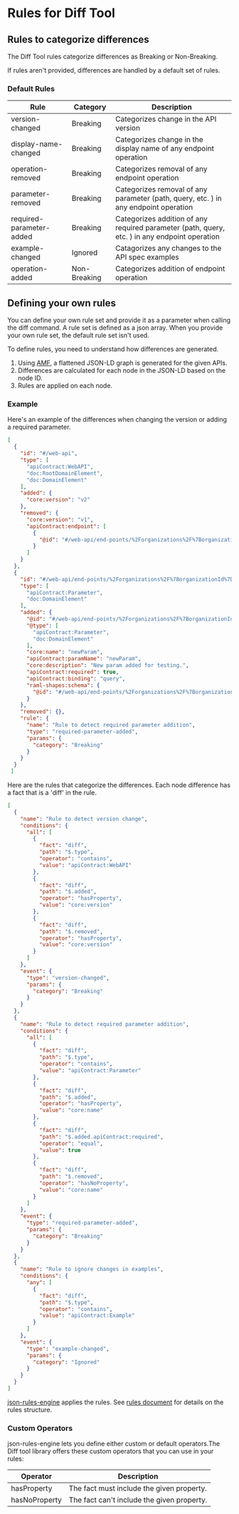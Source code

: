 # Rules for Diff Tool

## Rules to categorize differences

The Diff Tool rules categorize differences as Breaking or Non-Breaking.

If rules aren't provided, differences are handled by a default set of rules.

### Default Rules

|Rule |Category |Description |
|--- |--- |--- |
|version-changed |Breaking |Categorizes change in the API version |
|display-name-changed |Breaking |Categorizes change in the display name of any endpoint operation |
|operation-removed |Breaking |Categorizes removal of any endpoint operation |
|parameter-removed |Breaking |Categorizes removal of any parameter (path, query, etc. ) in any endpoint operation |
|required-parameter-added |Breaking |Categorizes addition of any required parameter (path, query, etc. ) in any endpoint operation |
|example-changed |Ignored |Catagorizes any changes to the API spec examples |
|operation-added |Non-Breaking |Categorizes addition of endpoint operation |

## Defining your own rules

You can define your own rule set and provide it as a parameter when calling the diff command. A rule set is defined as a json array. When you provide your own rule set, the default rule set isn't used.

To define rules, you need to understand how differences are generated.

1. Using [AMF](https://www.npmjs.com/package/amf-client-js), a flattened JSON-LD graph is generated for the given APIs.
2. Differences are calculated for each node in the JSON-LD based on the node ID.
3. Rules are applied on each node.

### **Example**

Here's an example of the differences when changing the version or adding a required parameter.

```json
[
  {
    "id": "#/web-api",
    "type": [
      "apiContract:WebAPI",
      "doc:RootDomainElement",
      "doc:DomainElement"
    ],
    "added": {
      "core:version": "v2"
    },
    "removed": {
      "core:version": "v1",
      "apiContract:endpoint": [
        {
          "@id": "#/web-api/end-points/%2Forganizations%2F%7BorganizationId%7D%2Fcategories%2F%7Bid%7D"
        }
      ]
    }
  },
  {
    "id": "#/web-api/end-points/%2Forganizations%2F%7BorganizationId%7D%2Fproducts/get/request/parameter/newParam",
    "type": [
      "apiContract:Parameter",
      "doc:DomainElement"
    ],
    "added": {
      "@id": "#/web-api/end-points/%2Forganizations%2F%7BorganizationId%7D%2Fproducts/get/request/parameter/newParam",
      "@type": [
        "apiContract:Parameter",
        "doc:DomainElement"
      ],
      "core:name": "newParam",
      "apiContract:paramName": "newParam",
      "core:description": "New param added for testing.",
      "apiContract:required": true,
      "apiContract:binding": "query",
      "raml-shapes:schema": {
        "@id": "#/web-api/end-points/%2Forganizations%2F%7BorganizationId%7D%2Fproducts/get/request/parameter/newParam/scalar/schema"
      }
    },
    "removed": {},
    "rule": {
      "name": "Rule to detect required parameter addition",
      "type": "required-parameter-added",
      "params": {
        "category": "Breaking"
      }
    }
  }
 ]
```

Here are the rules that categorize the differences. Each node difference has a fact that is a 'diff' in the rule.

```json
[
  {
    "name": "Rule to detect version change",
    "conditions": {
      "all": [
        {
          "fact": "diff",
          "path": "$.type",
          "operator": "contains",
          "value": "apiContract:WebAPI"
        },
        {
          "fact": "diff",
          "path": "$.added",
          "operator": "hasProperty",
          "value": "core:version"
        },
        {
          "fact": "diff",
          "path": "$.removed",
          "operator": "hasProperty",
          "value": "core:version"
        }
      ]
    },
    "event": {
      "type": "version-changed",
      "params": {
        "category": "Breaking"
      }
    }
  },
  {
    "name": "Rule to detect required parameter addition",
    "conditions": {
      "all": [
        {
          "fact": "diff",
          "path": "$.type",
          "operator": "contains",
          "value": "apiContract:Parameter"
        },
        {
          "fact": "diff",
          "path": "$.added",
          "operator": "hasProperty",
          "value": "core:name"
        },
        {
          "fact": "diff",
          "path": "$.added.apiContract:required",
          "operator": "equal",
          "value": true
        },
        {
          "fact": "diff",
          "path": "$.removed",
          "operator": "hasNoProperty",
          "value": "core:name"
        }
      ]
    },
    "event": {
      "type": "required-parameter-added",
      "params": {
        "category": "Breaking"
      }
    }
  },
  {
    "name": "Rule to ignore changes in examples",
    "conditions": {
      "any": [
        {
          "fact": "diff",
          "path": "$.type",
          "operator": "contains",
          "value": "apiContract:Example"
        }
      ]
    },
    "event": {
      "type": "example-changed",
      "params": {
        "category": "Ignored"
      }
    }
  }  
]
```

 [json-rules-engine](https://www.npmjs.com/package/json-rules-engine) applies the rules. See [rules document](https://github.com/CacheControl/json-rules-engine/blob/master/docs/rules.md) for details on the rules structure.

### Custom Operators

json-rules-engine lets you define either custom or default operators.The Diff tool library offers these custom operators that you can use in your rules:

|Operator |Description |
|--- |--- |
|hasProperty |The fact must include the given property. |
|hasNoProperty |The fact can't include the given property. |
